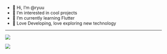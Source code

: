 - 👋 Hi, I’m @ryuu
- 👀 I’m interested in cool projects
- 🌱 I’m currently learning Flutter
- 💞️ Love Developing, love exploring new technology

---

<a href="https://github.com/anuraghazra/github-readme-stats"> <img src="https://github-readme-stats.vercel.app/api?username=ryuunosuke-akasaka&show_icons=true&theme=cobalt"/></a>

<a href="https://github.com/anuraghazra/github-readme-stats"> <img src="https://github-readme-stats.vercel.app/api/top-langs/?username=ryuunosuke-akasaka" /></a>


<!---
ryuunosuke-akasaka/ryuunosuke-akasaka is a ✨ special ✨ repository because its `README.md` (this file) appears on your GitHub profile.
You can click the Preview link to take a look at your changes.
--->
